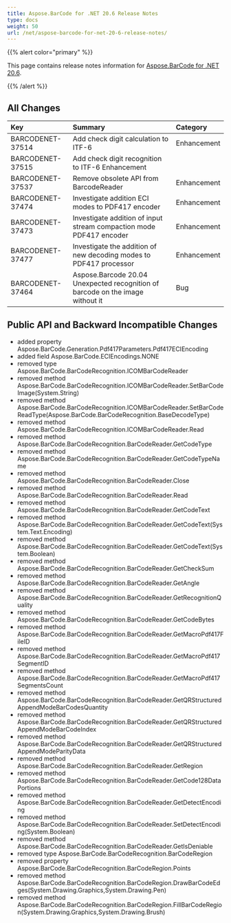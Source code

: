 ```yaml
---
title: Aspose.BarCode for .NET 20.6 Release Notes
type: docs
weight: 50
url: /net/aspose-barcode-for-net-20-6-release-notes/
---
```


{{% alert color="primary" %}} 

This page contains release notes information for [Aspose.BarCode for .NET 20.6](https://downloads.aspose.com/barcode/net/new-releases/aspose.barcode-for-.net-20.6/).

{{% /alert %}} 
## **All Changes**

|**Key**|**Summary**|**Category**|
| :- | :- | :- |
|BARCODENET-37514|Add check digit calculation to ITF-6 |Enhancement|
|BARCODENET-37515|Add check digit recognition to ITF-6	Enhancement|
|BARCODENET-37537|Remove obsolete API from BarcodeReader|Enhancement|
|BARCODENET-37474|Investigate addition ECI modes to PDF417 encoder	|Enhancement|
|BARCODENET-37473|Investigate addition of input stream compaction mode PDF417 encoder	|Enhancement|
|BARCODENET-37477|Investigate the addition of new decoding modes to PDF417 processor	|Enhancement|
|BARCODENET-37464|Aspose.Barcode 20.04 Unexpected recognition of barcode on the image without it |Bug|

## **Public API and Backward Incompatible Changes**
- added property Aspose.BarCode.Generation.Pdf417Parameters.Pdf417ECIEncoding
- added field Aspose.BarCode.ECIEncodings.NONE
- removed type Aspose.BarCode.BarCodeRecognition.ICOMBarCodeReader
- removed method Aspose.BarCode.BarCodeRecognition.ICOMBarCodeReader.SetBarCodeImage(System.String)
- removed method Aspose.BarCode.BarCodeRecognition.ICOMBarCodeReader.SetBarCodeReadType(Aspose.BarCode.BarCodeRecognition.BaseDecodeType)
- removed method Aspose.BarCode.BarCodeRecognition.ICOMBarCodeReader.Read
- removed method Aspose.BarCode.BarCodeRecognition.BarCodeReader.GetCodeType
- removed method Aspose.BarCode.BarCodeRecognition.BarCodeReader.GetCodeTypeName
- removed method Aspose.BarCode.BarCodeRecognition.BarCodeReader.Close
- removed method Aspose.BarCode.BarCodeRecognition.BarCodeReader.Read
- removed method Aspose.BarCode.BarCodeRecognition.BarCodeReader.GetCodeText
- removed method Aspose.BarCode.BarCodeRecognition.BarCodeReader.GetCodeText(System.Text.Encoding)
- removed method Aspose.BarCode.BarCodeRecognition.BarCodeReader.GetCodeText(System.Boolean)
- removed method Aspose.BarCode.BarCodeRecognition.BarCodeReader.GetCheckSum
- removed method Aspose.BarCode.BarCodeRecognition.BarCodeReader.GetAngle
- removed method Aspose.BarCode.BarCodeRecognition.BarCodeReader.GetRecognitionQuality
- removed method Aspose.BarCode.BarCodeRecognition.BarCodeReader.GetCodeBytes
- removed method Aspose.BarCode.BarCodeRecognition.BarCodeReader.GetMacroPdf417FileID
- removed method Aspose.BarCode.BarCodeRecognition.BarCodeReader.GetMacroPdf417SegmentID
- removed method Aspose.BarCode.BarCodeRecognition.BarCodeReader.GetMacroPdf417SegmentsCount
- removed method Aspose.BarCode.BarCodeRecognition.BarCodeReader.GetQRStructuredAppendModeBarCodesQuantity
- removed method Aspose.BarCode.BarCodeRecognition.BarCodeReader.GetQRStructuredAppendModeBarCodeIndex
- removed method Aspose.BarCode.BarCodeRecognition.BarCodeReader.GetQRStructuredAppendModeParityData
- removed method Aspose.BarCode.BarCodeRecognition.BarCodeReader.GetRegion
- removed method Aspose.BarCode.BarCodeRecognition.BarCodeReader.GetCode128DataPortions
- removed method Aspose.BarCode.BarCodeRecognition.BarCodeReader.GetDetectEncoding
- removed method Aspose.BarCode.BarCodeRecognition.BarCodeReader.SetDetectEncoding(System.Boolean)
- removed method Aspose.BarCode.BarCodeRecognition.BarCodeReader.GetIsDeniable
- removed type Aspose.BarCode.BarCodeRecognition.BarCodeRegion
- removed property Aspose.BarCode.BarCodeRecognition.BarCodeRegion.Points
- removed method Aspose.BarCode.BarCodeRecognition.BarCodeRegion.DrawBarCodeEdges(System.Drawing.Graphics,System.Drawing.Pen)
- removed method Aspose.BarCode.BarCodeRecognition.BarCodeRegion.FillBarCodeRegion(System.Drawing.Graphics,System.Drawing.Brush)